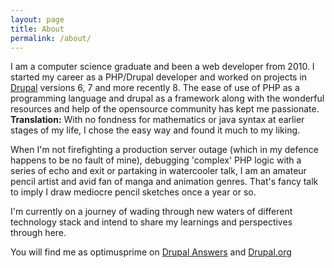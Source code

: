 ```yaml
---
layout: page
title: About
permalink: /about/
---
```


I am a computer science graduate and been a web developer from 2010. I started my career as a PHP/Drupal developer and worked on projects in [Drupal](https://www.drupal.org/) versions 6, 7 and more recently 8. The ease of use of PHP as a programming language and drupal as a framework along with the wonderful resources and help of the opensource community has kept me passionate. **Translation:** With no fondness for mathematics or java syntax at earlier stages of my life, I chose the easy way and found it much to my liking.

When I'm not firefighting a production server outage (which in my defence happens to be no fault of mine), debugging 'complex' PHP logic with a series of echo and exit or partaking in watercooler talk, I am an amateur pencil artist and avid fan of manga and animation genres. That's fancy talk to imply I draw mediocre pencil sketches once a year or so.

I'm currently on a journey of wading through new waters of different technology stack and intend to share my learnings and perspectives through here.

You will find me as optimusprime on [Drupal Answers](https://drupal.stackexchange.com/users/2699/optimusprime619) and [Drupal.org](https://www.drupal.org/u/optimusprime619)

